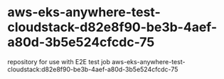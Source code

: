 # aws-eks-anywhere-test-cloudstack-d82e8f90-be3b-4aef-a80d-3b5e524cfcdc-75
repository for use with E2E test job aws-eks-anywhere-test-cloudstack:d82e8f90-be3b-4aef-a80d-3b5e524cfcdc-75
